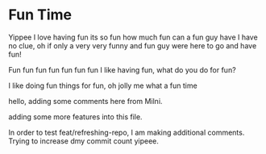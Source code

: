 # Fun Time
Yippee I love having fun its so fun how much fun can a fun guy have I have no clue, oh if only a very very funny and fun guy were here to go and have fun!

Fun fun fun fun fun fun fun I like having fun, what do you do for fun?

I like doing fun things for fun, oh jolly me what a fun time

hello, adding some comments here from Milni. 

adding some more features into this file. 

In order to test feat/refreshing-repo, I am making additional comments. 
Trying to increase dmy commit count yipeee. 